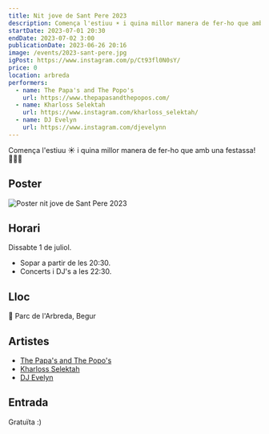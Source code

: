 ```yaml
---
title: Nit jove de Sant Pere 2023
description: Comença l'estiuu ☀️ i quina millor manera de fer-ho que amb una festassa 🤩🤪😏
startDate: 2023-07-01 20:30
endDate: 2023-07-02 3:00
publicationDate: 2023-06-26 20:16
image: /events/2023-sant-pere.jpg
igPost: https://www.instagram.com/p/Ct93fl0N0sY/
price: 0
location: arbreda
performers:
  - name: The Papa's and The Popo's
    url: https://www.thepapasandthepopos.com/
  - name: Kharloss Selektah
    url: https://www.instagram.com/kharloss_selektah/
  - name: DJ Evelyn
    url: https://www.instagram.com/djevelynn
---
```


Comença l'estiuu ☀️ i quina millor manera de fer-ho que amb una festassa! 🤩🤪😏

## Poster

![Poster nit jove de Sant Pere 2023](/events/2023-sant-pere.jpg)

## Horari

Dissabte 1 de juliol.

- Sopar a partir de les 20:30.
- Concerts i DJ's a les 22:30.

## Lloc

📍 Parc de l'Arbreda, Begur

## Artistes

- [The Papa's and The Popo's](https://www.thepapasandthepopos.com/)
- [Kharloss Selektah](https://www.instagram.com/kharloss_selektah/)
- [DJ Evelyn](https://www.instagram.com/djevelynn)

## Entrada

Gratuïta :)
